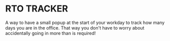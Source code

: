 # RTO TRACKER

A way to have a small popup at the start of your workday to track how many days you are in the office.
That way you don't have to worry about accidentally going in more than is required!
